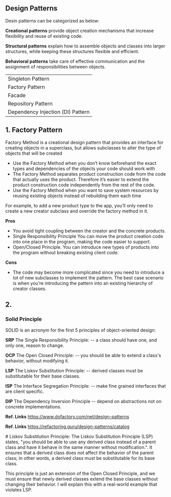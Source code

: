## Design Patterns

Desin patterns can be categorized as below:

**Creational patterns** provide object creation mechanisms that increase flexibility and reuse of existing code.

**Structural patterns** explain how to assemble objects and classes into larger structures, while keeping these structures flexible and efficient.

**Behavioral patterns** take care of effective communication and the assignment of responsibilities between objects.




<table>
  <tbody>
  <tr>
    <td>Singleton Pattern</td>
  </tr>
  <tr>
    <td>Factory Pattern</td>
  </tr>
   <tr>
    <td>Facade</td>
  </tr>
  <tr>
    <td>Repository Pattern</td>
  </tr>
    <tr>
    <td>Dependency Injection (DI) Pattern</td>
  </tr>
  </tbody>
</table>

## 1. Factory Pattern
Factory Method is a creational design pattern that provides an interface for creating objects in a superclass, but allows subclasses to alter the type of objects that will be created

<ul>
  <li>
    Use the Factory Method when you don’t know beforehand the exact types and dependencies of the objects your code should work with
  </li>
  <li>
    The Factory Method separates product construction code from the code that actually uses the product. Therefore it’s easier to extend the product construction code independently from the rest of the code.
  </li>
  <li>
     Use the Factory Method when you want to save system resources by reusing existing objects instead of rebuilding them each time
  </li>
</ul>

For example, to add a new product type to the app, you’ll only need to create a new creator subclass and override the factory method in it.

<div>
  
**Pros**
  
  <ul>
    <li>
      You avoid tight coupling between the creator and the concrete products.</li>
    <li>
        Single Responsibility Principle You can move the product creation code into one place in the program, making the code easier to support.
    </li>
    <li>
      Open/Closed Principle</em>. You can introduce new types of products into the program without breaking existing client code.
     </li>
  </ul>
</div>
<div>
  
 **Cons**
   
<ul>
<li>
  The code may become more complicated since you need to introduce a lot of new subclasses to implement the pattern. The best case scenario is when you’re introducing the pattern into an existing hierarchy of creator classes.</li>
</ul>
</div>

## 2. 
 
### Solid Principle 

SOLID is an acronym for the first 5 principles of object-oriented design:

**SRP** The Single Responsibility Principle: -- a class should have one, and only one, reason to change.

**OCP** The Open Closed Principle: -- you should be able to extend a class's behavior, without modifying it.

**LSP** The Liskov Substitution Principle: -- derived classes must be substitutable for their base classes.

**ISP** The Interface Segregation Principle: -- make fine grained interfaces that are client specific.

**DIP** The Dependency Inversion Principle -- depend on abstractions not on concrete implementations.
 
 <div>
  
**Ref. Links** https://www.dofactory.com/net/design-patterns
  
**Ref. Links** https://refactoring.guru/design-patterns/catalog
  </div>
# Liskov Substitution Principle:
The Liskov Substitution Principle (LSP) states, "you should be able to use any derived class instead of a parent class and have it behave in the same manner without modification.". It ensures that a derived class does not affect the behavior of the parent class; in other words, a derived class must be substitutable for its base class.

This principle is just an extension of the Open Closed Principle, and we must ensure that newly derived classes extend the base classes without changing their behavior. I will explain this with a real-world example that violates LSP.


